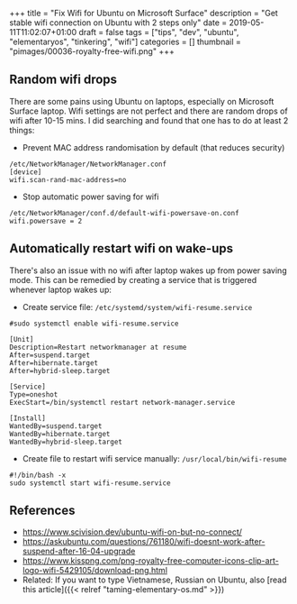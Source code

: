 +++
title = "Fix Wifi for Ubuntu on Microsoft Surface"
description = "Get stable wifi connection on Ubuntu with 2 steps only"
date = 2019-05-11T11:02:07+01:00
draft = false
tags = ["tips", "dev", "ubuntu", "elementaryos", "tinkering", "wifi"]
categories = []
thumbnail = "pimages/00036-royalty-free-wifi.png"
+++

## Random wifi drops

There are some pains using Ubuntu on laptops, especially on Microsoft Surface laptop. Wifi settings are not perfect and there are random drops of wifi after 10-15 mins. I did searching and found that one has to do at least 2 things:

* Prevent MAC address randomisation by default (that reduces security)

```
/etc/NetworkManager/NetworkManager.conf
[device]
wifi.scan-rand-mac-address=no
```

* Stop automatic power saving for wifi

```
/etc/NetworkManager/conf.d/default-wifi-powersave-on.conf
wifi.powersave = 2
```

## Automatically restart wifi on wake-ups

There's also an issue with no wifi after laptop wakes up from power saving mode. This can be remedied by creating a service that is triggered whenever laptop wakes up:

* Create service file: `/etc/systemd/system/wifi-resume.service`

```
#sudo systemctl enable wifi-resume.service

[Unit]
Description=Restart networkmanager at resume
After=suspend.target
After=hibernate.target
After=hybrid-sleep.target

[Service]
Type=oneshot
ExecStart=/bin/systemctl restart network-manager.service

[Install]
WantedBy=suspend.target
WantedBy=hibernate.target
WantedBy=hybrid-sleep.target
```

* Create file to restart wifi service manually: `/usr/local/bin/wifi-resume`

```
#!/bin/bash -x
sudo systemctl start wifi-resume.service
```

## References

* https://www.scivision.dev/ubuntu-wifi-on-but-no-connect/
* https://askubuntu.com/questions/761180/wifi-doesnt-work-after-suspend-after-16-04-upgrade
* https://www.kisspng.com/png-royalty-free-computer-icons-clip-art-logo-wifi-5429105/download-png.html
* Related: If you want to type Vietnamese, Russian on Ubuntu, also [read this article]({{< relref "taming-elementary-os.md" >}})
